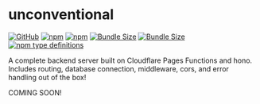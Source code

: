 # unconventional

[![GitHub](https://img.shields.io/github/license/cloudflare-extension/unconventional)](https://github.com/cloudflare-extension/unconventional/blob/main/LICENSE)
[![npm](https://img.shields.io/npm/v/unconventional)](https://www.npmjs.com/package/unconventional)
[![npm](https://img.shields.io/npm/dm/unconventional)](https://www.npmjs.com/package/unconventional)
[![Bundle Size](https://img.shields.io/bundlephobia/min/unconventional)](https://bundlephobia.com/result?p=unconventional)
[![Bundle Size](https://img.shields.io/bundlephobia/minzip/unconventional)](https://bundlephobia.com/result?p=unconventional)
[![npm type definitions](https://img.shields.io/npm/types/unconventional)](https://www.npmjs.com/package/unconventional)

A complete backend server built on Cloudflare Pages Functions and hono.
Includes routing, database connection, middleware, cors, and error handling out of the box!

COMING SOON!